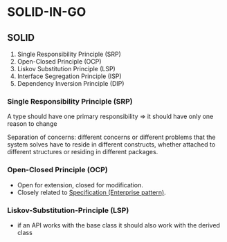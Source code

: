# SOLID-IN-GO

## SOLID
1. Single Responsibility Principle (SRP)
2. Open-Closed Principle (OCP)
3. Liskov Substitution Principle (LSP)
4. Interface Segregation Principle (ISP)
5. Dependency Inversion Principle (DIP)

### Single Responsibility Principle (SRP)
A type should have one primary responsibility => it should have only one reason to change

Separation of concerns:
different concerns or different problems that the system solves have to reside in different constructs, 
whether attached to different structures or residing in different packages.

### Open-Closed Principle (OCP)
* Open for extension, closed for modification. 
* Closely related to <u>Specification (Enterprise pattern)</u>.


### Liskov-Substitution-Principle (LSP)
* if an API works with the base class it should also work with the derived class